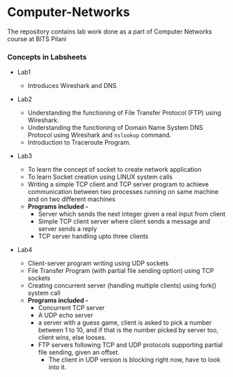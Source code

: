 # Computer-Networks
The repository contains lab work done as a part of Computer Networks course at BITS Pilani

### Concepts in Labsheets

- Lab1
    - Introduces Wireshark and DNS

- Lab2
    - Understanding the functioning of File Transfer Protocol (FTP) using Wireshark.
    - Understanding the functioning of Domain Name System DNS Protocol using Wireshark and ```nslookup``` command.
    - Introduction to Traceroute Program.

- Lab3
    - To learn the concept of socket to create network application
    - To learn Socket creation using LINUX system calls
    - Writing a simple TCP client and TCP server program to achieve communication between two processes running on same machine and on two different machines
    - **Programs included -**
        - Server which sends the next integer given a real input from client
        - Simple TCP client server where client sends a message and server sends a reply
        - TCP server handling upto three clients

- Lab4
    - Client-server program writing using UDP sockets
    - File Transfer Program (with partial file sending option) using TCP sockets
    - Creating concurrent server (handling multiple clients) using fork() system call
    - **Programs included -**
        - Concurrent TCP server
        - A UDP echo server
        - a server with a guess game, client is asked to pick a number between 1 to 10, and if that is the number picked by server too, client wins, else looses.
        - FTP servers following TCP and UDP protocols supporting partial file sending, given an offset. 
            - The client in UDP version is blocking right now, have to look into it.
